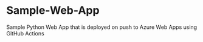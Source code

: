 # Sample-Web-App
Sample Python Web App that is deployed on push to Azure Web Apps using GitHub Actions
